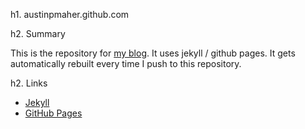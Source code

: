 h1. austinpmaher.github.com

h2. Summary

This is the repository for [my blog](http://austinpmaher.github.com). 
It uses jekyll / github pages.
It gets automatically rebuilt every time I push to this repository.

h2. Links

* [Jekyll](https://github.com/mojombo/jekyll/)
* [GitHub Pages](http://pages.github.com)

